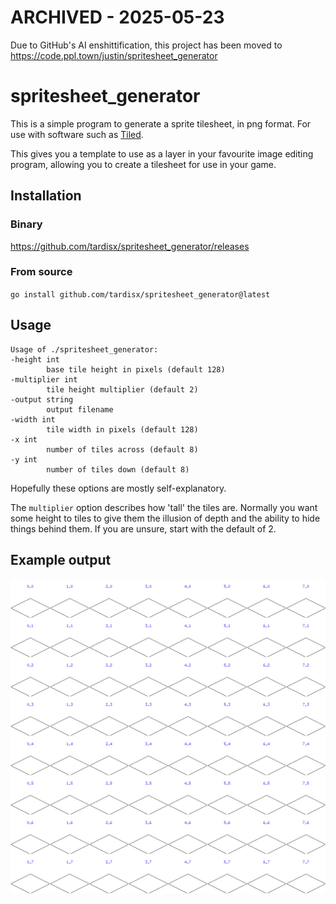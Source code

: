 # ARCHIVED - 2025-05-23

Due to GitHub's AI enshittification, this project has been moved to https://code.ppl.town/justin/spritesheet_generator

# spritesheet_generator

This is a simple program to generate a sprite tilesheet, in png format. For use with software such as [Tiled](https://www.mapeditor.org).

This gives you a template to use as a layer in your favourite image editing program, allowing you to create a tilesheet for use in your game.

## Installation

### Binary

https://github.com/tardisx/spritesheet_generator/releases

### From source

`go install github.com/tardisx/spritesheet_generator@latest`

## Usage

    Usage of ./spritesheet_generator:
    -height int
            base tile height in pixels (default 128)
    -multiplier int
            tile height multiplier (default 2)
    -output string
            output filename
    -width int
            tile width in pixels (default 128)
    -x int
            number of tiles across (default 8)
    -y int
            number of tiles down (default 8)

Hopefully these options are mostly self-explanatory.

The `multiplier` option describes how 'tall' the tiles are. Normally you
want some height to tiles to give them the illusion of depth and the ability
to hide things behind them. If you are unsure, start with the default of 2.

## Example output

![Screenshot][screenshot]

[screenshot]: https://raw.githubusercontent.com/tardisx/spritesheet_generator/main/example.png
